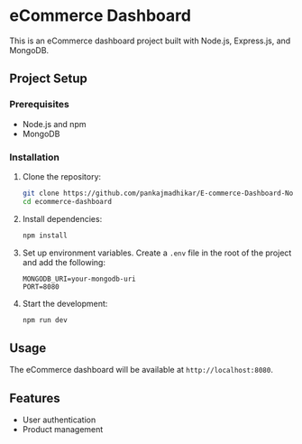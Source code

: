 # eCommerce Dashboard

This is an eCommerce dashboard project built with Node.js, Express.js, and MongoDB.

## Project Setup

### Prerequisites
- Node.js and npm
- MongoDB

  
### Installation

1. Clone the repository:
    ```bash
    git clone https://github.com/pankajmadhikar/E-commerce-Dashboard-NodeJs-Learning.git
    cd ecommerce-dashboard
    ```

2. Install dependencies:
    ```bash
    npm install
    ```

3. Set up environment variables. Create a `.env` file in the root of the project and add the following:
    ```
    MONGODB_URI=your-mongodb-uri
    PORT=8080
    ```

4. Start the development:
    ```bash
    npm run dev
    ```

## Usage

The eCommerce dashboard will be available at `http://localhost:8080`.

## Features

- User authentication
- Product management

